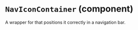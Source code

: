 `NavIconContainer` (component)
==============================

A wrapper for <Icon /> that positions it correctly
in a navigation bar.

